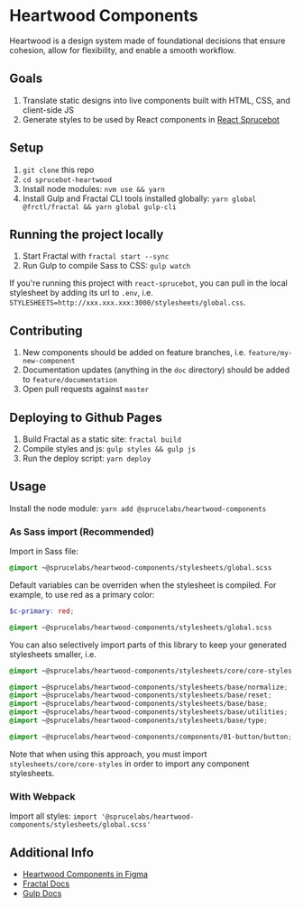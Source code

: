 # Heartwood Components
Heartwood is a design system made of foundational decisions that ensure cohesion, allow for flexibility, and enable a smooth workflow.

## Goals
1. Translate static designs into live components built with HTML, CSS, and client-side JS
2. Generate styles to be used by React components in [React Sprucebot](https://github.com/sprucelabsai/workspace.sprucebot-skills-kit/tree/dev/packages/react-sprucebot)

## Setup
1. `git clone` this repo
2. `cd sprucebot-heartwood`
3. Install node modules: `nvm use && yarn`
4. Install Gulp and Fractal CLI tools installed globally: `yarn global @frctl/fractal && yarn global gulp-cli`

## Running the project locally
1. Start Fractal with `fractal start --sync`
2. Run Gulp to compile Sass to CSS: `gulp watch`

If you're running this project with `react-sprucebot`, you can pull in the local stylesheet by adding its url to `.env`, i.e. `STYLESHEETS=http://xxx.xxx.xxx:3000/stylesheets/global.css`.

## Contributing
1. New components should be added on feature branches, i.e. `feature/my-new-component`
2. Documentation updates (anything in the `doc` directory) should be added to `feature/documentation`
3. Open pull requests against `master`

## Deploying to Github Pages
1. Build Fractal as a static site: `fractal build`
2. Compile styles and js: `gulp styles && gulp js`
3. Run the deploy script: `yarn deploy`

## Usage
Install the node module: `yarn add @sprucelabs/heartwood-components`

### As Sass import (Recommended)
Import in Sass file:
```scss
@import ~@sprucelabs/heartwood-components/stylesheets/global.scss
```

Default variables can be overriden when the stylesheet is compiled. For example, to use red as a primary color:
```scss
$c-primary: red;

@import ~@sprucelabs/heartwood-components/stylesheets/global.scss
```

You can also selectively import parts of this library to keep your generated stylesheets smaller, i.e.
```scss
@import ~@sprucelabs/heartwood-components/stylesheets/core/core-styles;

@import ~@sprucelabs/heartwood-components/stylesheets/base/normalize;
@import ~@sprucelabs/heartwood-components/stylesheets/base/reset;
@import ~@sprucelabs/heartwood-components/stylesheets/base/base;
@import ~@sprucelabs/heartwood-components/stylesheets/base/utilities;
@import ~@sprucelabs/heartwood-components/stylesheets/base/type;

@import ~@sprucelabs/heartwood-components/components/01-button/button;
```
Note that when using this approach, you must import `stylesheets/core/core-styles` in order to import any component stylesheets.

### With Webpack
Import all styles: `import '@sprucelabs/heartwood-components/stylesheets/global.scss'`


## Additional Info
- [Heartwood Components in Figma](https://www.figma.com/file/I0By1hIW5Y6sEkMUKkGa9dRz/Heartwood-v1.1?node-id=2%3A19)
- [Fractal Docs](https://fractal.build/)
- [Gulp Docs](https://gulpjs.com/)